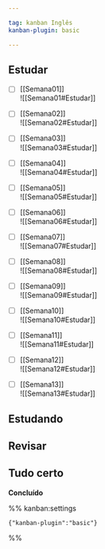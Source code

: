 ```yaml
---

tag: kanban Inglês
kanban-plugin: basic

---
```


## Estudar

- [ ] [[Semana01]]<br>![[Semana01#Estudar]]
- [ ] [[Semana02]]<br>![[Semana02#Estudar]]
- [ ] [[Semana03]]<br>![[Semana03#Estudar]]
- [ ] [[Semana04]]<br>![[Semana04#Estudar]]
- [ ] [[Semana05]]<br>![[Semana05#Estudar]]
- [ ] [[Semana06]]<br>![[Semana06#Estudar]]
- [ ] [[Semana07]]<br>![[Semana07#Estudar]]
- [ ] [[Semana08]]<br>![[Semana08#Estudar]]
- [ ] [[Semana09]]<br>![[Semana09#Estudar]]
- [ ] [[Semana10]]<br>![[Semana10#Estudar]]
- [ ] [[Semana11]]<br>![[Semana11#Estudar]]
- [ ] [[Semana12]]<br>![[Semana12#Estudar]]
- [ ] [[Semana13]]<br>![[Semana13#Estudar]]


## Estudando



## Revisar



## Tudo certo

**Concluído**




%% kanban:settings
```
{"kanban-plugin":"basic"}
```
%%
